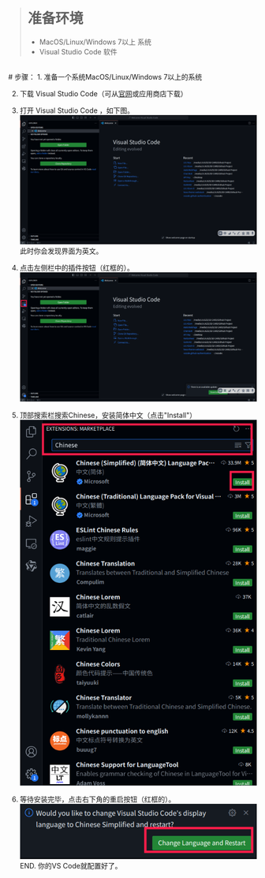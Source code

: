 > # 准备环境
> - MacOS/Linux/Windows 7以上 系统
> - Visual Studio Code 软件
<br>
# 步骤：
1. 准备一个系统MacOS/Linux/Windows 7以上的系统

2. 下载 Visual Studio Code（可从[官网](https://code.visualstudio.com/)或应用商店下载）

3. 打开 Visual Studio Code ，如下图。
![Image](/docs/assetsfile/Pasted%20image%2020240821092251.png)
此时你会发现界面为英文。

4. 点击左侧栏中的插件按钮（红框的）。 
![Image](/docs/assetsfile/Pasted%20image%2020240821092349.png)

5. 顶部搜索栏搜索Chinese，安装简体中文（点击"Install"）
![Image](/docs/assetsfile/Pasted%20image%2020240821092606.png)

6. 等待安装完毕，点击右下角的重启按钮（红框的）。
![Image](/docs/assetsfile/Pasted%20image%2020240821092829.png)
END. 你的VS Code就配置好了。